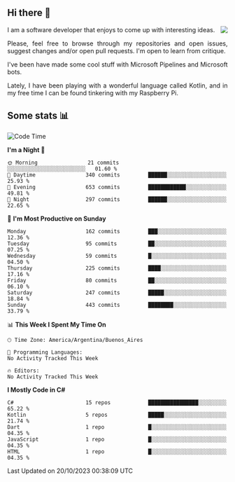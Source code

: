 ## Hi there :slightly_smiling_face:

<img src="https://github-readme-stats.vercel.app/api?username=victorgrycuk&show_icons=true&count_private=true&title_color=F7941E&icon_color=F7941E" align="right">

<p align="justify">
I am a software developer that enjoys to come up with interesting ideas.
<p/>

<p align= "justify">
Please, feel free to browse through my repositories and open issues, suggest changes and/or open pull requests. I'm open to learn from critique.
<p/>


<p align= "justify">
I've been have made some cool stuff with Microsoft Pipelines and Microsoft bots.
<p/>

<p align= "justify">
Lately, I have been playing with a wonderful language called Kotlin, and in my free time I can be found tinkering with my Raspberry Pi.
<p/>

## Some stats :bar_chart:
<!--START_SECTION:waka-->
![Code Time](http://img.shields.io/badge/Code%20Time-1%2C710%20hrs%2032%20mins-blue)

**I'm a Night 🦉** 

```text
🌞 Morning                21 commits          ░░░░░░░░░░░░░░░░░░░░░░░░░   01.60 % 
🌆 Daytime                340 commits         ██████░░░░░░░░░░░░░░░░░░░   25.93 % 
🌃 Evening                653 commits         ████████████░░░░░░░░░░░░░   49.81 % 
🌙 Night                  297 commits         ██████░░░░░░░░░░░░░░░░░░░   22.65 % 
```
📅 **I'm Most Productive on Sunday** 

```text
Monday                   162 commits         ███░░░░░░░░░░░░░░░░░░░░░░   12.36 % 
Tuesday                  95 commits          ██░░░░░░░░░░░░░░░░░░░░░░░   07.25 % 
Wednesday                59 commits          █░░░░░░░░░░░░░░░░░░░░░░░░   04.50 % 
Thursday                 225 commits         ████░░░░░░░░░░░░░░░░░░░░░   17.16 % 
Friday                   80 commits          ██░░░░░░░░░░░░░░░░░░░░░░░   06.10 % 
Saturday                 247 commits         █████░░░░░░░░░░░░░░░░░░░░   18.84 % 
Sunday                   443 commits         ████████░░░░░░░░░░░░░░░░░   33.79 % 
```


📊 **This Week I Spent My Time On** 

```text
🕑︎ Time Zone: America/Argentina/Buenos_Aires

💬 Programming Languages: 
No Activity Tracked This Week

🔥 Editors: 
No Activity Tracked This Week
```

**I Mostly Code in C#** 

```text
C#                       15 repos            ████████████████░░░░░░░░░   65.22 % 
Kotlin                   5 repos             █████░░░░░░░░░░░░░░░░░░░░   21.74 % 
Dart                     1 repo              █░░░░░░░░░░░░░░░░░░░░░░░░   04.35 % 
JavaScript               1 repo              █░░░░░░░░░░░░░░░░░░░░░░░░   04.35 % 
HTML                     1 repo              █░░░░░░░░░░░░░░░░░░░░░░░░   04.35 % 
```




 Last Updated on 20/10/2023 00:38:09 UTC
<!--END_SECTION:waka-->
